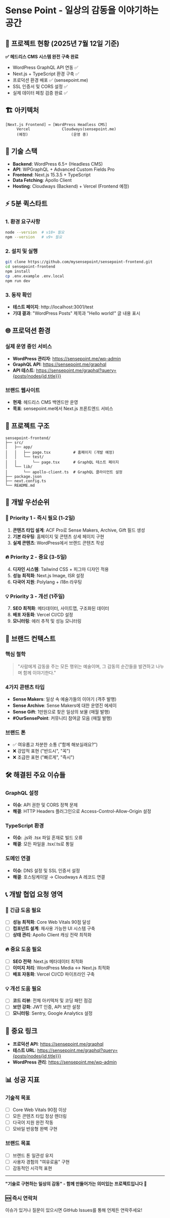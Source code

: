 # Sense Point - 일상의 감동을 이야기하는 공간

## 🎯 프로젝트 현황 (2025년 7월 12일 기준)

**✅ 헤드리스 CMS 시스템 완전 구축 완료**
- WordPress GraphQL API 연동 ✅
- Next.js + TypeScript 환경 구축 ✅  
- 프로덕션 환경 배포 ✅ (sensepoint.me)
- SSL 인증서 및 CORS 설정 ✅
- 실제 데이터 페칭 검증 완료 ✅

## 🏗️ 아키텍처

```
[Next.js Frontend] ↔ [WordPress Headless CMS]
     Vercel              Cloudways(sensepoint.me)
     (예정)                   (운영 중)
```

## 🔧 기술 스택

- **Backend**: WordPress 6.5+ (Headless CMS)
- **API**: WPGraphQL + Advanced Custom Fields Pro
- **Frontend**: Next.js 15.3.5 + TypeScript
- **Data Fetching**: Apollo Client
- **Hosting**: Cloudways (Backend) + Vercel (Frontend 예정)

## ⚡ 5분 퀵스타트

### 1. 환경 요구사항
```bash
node --version  # v18+ 필요
npm --version   # v9+ 필요
```

### 2. 설치 및 실행
```bash
git clone https://github.com/mysensepoint/sensepoint-frontend.git
cd sensepoint-frontend
npm install
cp .env.example .env.local
npm run dev
```

### 3. 동작 확인
- **테스트 페이지**: http://localhost:3001/test
- **기대 결과**: "WordPress Posts" 제목과 "Hello world!" 글 내용 표시

## 🌐 프로덕션 환경

### 실제 운영 중인 서비스
- **WordPress 관리자**: https://sensepoint.me/wp-admin
- **GraphQL API**: https://sensepoint.me/graphql
- **API 테스트**: https://sensepoint.me/graphql?query={posts{nodes{id,title}}}

### 브랜드 웹사이트
- **현재**: 헤드리스 CMS 백엔드만 운영
- **목표**: sensepoint.me에서 Next.js 프론트엔드 서비스

## 📁 프로젝트 구조

```
sensepoint-frontend/
├── src/
│   ├── app/
│   │   ├── page.tsx          # 홈페이지 (개발 예정)
│   │   └── test/
│   │       └── page.tsx      # GraphQL 테스트 페이지
│   └── lib/
│       └── apollo-client.ts  # GraphQL 클라이언트 설정
├── package.json
├── next.config.ts
└── README.md
```

## 🎯 개발 우선순위

### 🚨 Priority 1 - 즉시 필요 (1-2일)
1. **콘텐츠 타입 설계**: ACF Pro로 Sense Makers, Archive, Gift 필드 생성
2. **기본 라우팅**: 홈페이지 및 콘텐츠 상세 페이지 구현
3. **실제 콘텐츠**: WordPress에서 브랜드 콘텐츠 작성

### 🔥 Priority 2 - 중요 (3-5일)  
4. **디자인 시스템**: Tailwind CSS + 피그마 디자인 적용
5. **성능 최적화**: Next.js Image, ISR 설정
6. **다국어 지원**: Polylang + i18n 라우팅

### 💡 Priority 3 - 개선 (1주일)
7. **SEO 최적화**: 메타데이터, 사이트맵, 구조화된 데이터
8. **배포 자동화**: Vercel CI/CD 설정
9. **모니터링**: 에러 추적 및 성능 모니터링

## 🎨 브랜드 컨텍스트

### 핵심 철학
> "사람에게 감동을 주는 모든 행위는 예술이며, 그 감동의 순간들을 발견하고 나누며 함께 이야기한다."

### 4가지 콘텐츠 타입
- **Sense Makers**: 일상 속 예술가들의 이야기 (격주 발행)
- **Sense Archive**: Sense Makers에 대한 운영진 에세이
- **Sense Gift**: 1만원으로 찾은 일상의 보물 (매월 발행)
- **#OurSensePoint**: 커뮤니티 참여글 모음 (매월 발행)

### 브랜드 톤
- ✅ 여유롭고 차분한 소통 ("함께 해보실래요?")
- ❌ 강압적 표현 ("반드시", "꼭")
- ❌ 조급한 표현 ("빠르게", "즉시")

## 🛠️ 해결된 주요 이슈들

### GraphQL 설정
- **이슈**: API 권한 및 CORS 정책 문제
- **해결**: HTTP Headers 플러그인으로 Access-Control-Allow-Origin 설정

### TypeScript 환경
- **이슈**: .js와 .tsx 파일 혼재로 빌드 오류
- **해결**: 모든 파일을 .tsx/.ts로 통일

### 도메인 연결
- **이슈**: DNS 설정 및 SSL 인증서 설정
- **해결**: 호스팅케이알 → Cloudways A 레코드 연결

## 📞 개발 협업 요청 영역

### 🚨 긴급 도움 필요
- [ ] **성능 최적화**: Core Web Vitals 90점 달성
- [ ] **컴포넌트 설계**: 재사용 가능한 UI 시스템 구축
- [ ] **상태 관리**: Apollo Client 캐싱 전략 최적화

### 🔥 중요 도움 필요
- [ ] **SEO 전략**: Next.js 메타데이터 최적화
- [ ] **이미지 처리**: WordPress Media ↔ Next.js 최적화
- [ ] **배포 자동화**: Vercel CI/CD 파이프라인 구축

### 💡 개선 도움 필요
- [ ] **코드 리뷰**: 전체 아키텍처 및 코딩 패턴 점검
- [ ] **보안 강화**: JWT 인증, API 보안 설정
- [ ] **모니터링**: Sentry, Google Analytics 설정

## 🔗 중요 링크

- **프로덕션 API**: https://sensepoint.me/graphql
- **테스트 URL**: https://sensepoint.me/graphql?query={posts{nodes{id,title}}}
- **WordPress 관리**: https://sensepoint.me/wp-admin

## 📊 성공 지표

### 기술적 목표
- [ ] Core Web Vitals 90점 이상
- [ ] 모든 콘텐츠 타입 정상 렌더링
- [ ] 다국어 지원 완전 작동
- [ ] 모바일 반응형 완벽 구현

### 브랜드 목표
- [ ] 브랜드 톤 일관성 유지
- [ ] 사용자 경험의 "여유로움" 구현
- [ ] 감동적인 시각적 표현

---

**"기술로 구현하는 일상의 감동" - 함께 만들어가는 의미있는 프로젝트입니다 🚀**

### 🆘 즉시 연락처
이슈가 있거나 질문이 있으시면 GitHub Issues를 통해 언제든 연락주세요!